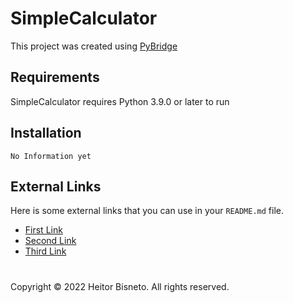 ﻿# SimpleCalculator

This project was created using [PyBridge](https://github.com/hbisneto/PyBridge)

## Requirements

SimpleCalculator requires Python 3.9.0 or later to run

## Installation

```
No Information yet
```

## External Links

Here is some external links that you can use in your `README.md` file.

- [First Link](https://google.com)
- [Second Link](https://google.com)
- [Third Link](https://google.com)

#

Copyright © 2022 Heitor Bisneto. All rights reserved.